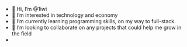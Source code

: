 - 👋 Hi, I’m @1iwi
- 👀 I’m interested in technology and economy
- 🌱 I’m currently learning programming skills, on my way to full-stack.
- 💞️ I’m looking to collaborate on any projects that could help me grow in the field
-

<!---
1iwi/1iwi is a ✨ special ✨ repository because its `README.md` (this file) appears on your GitHub profile.
You can click the Preview link to take a look at your changes.
--->
